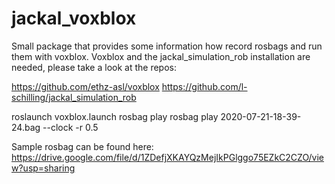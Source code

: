 # jackal_voxblox

Small package that provides some information how record rosbags and run them with voxblox. 
Voxblox and the jackal_simulation_rob installation are needed, please take a look at the repos:

https://github.com/ethz-asl/voxblox
https://github.com/l-schilling/jackal_simulation_rob

roslaunch voxblox.launch
rosbag play rosbag play 2020-07-21-18-39-24.bag --clock -r 0.5

Sample rosbag can be found here: https://drive.google.com/file/d/1ZDefjXKAYQzMejIkPGlggo75EZkC2CZO/view?usp=sharing
